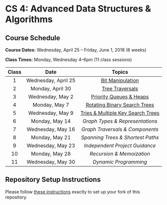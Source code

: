# CS 4: Advanced Data Structures & Algorithms

## Course Schedule

**Course Dates:** Wednesday, April 25 – Friday, June 1, 2018 (6 weeks)

**Class Times:** Monday, Wednesday 4–6pm (11 class sessions)

| Class |        Date         |               Topics                |
|:-----:|:-------------------:|:-----------------------------------:|
|   1   | Wednesday, April 25 | [Bit Manipulation]                  |
|   2   |    Monday, April 30 | [Tree Traversals]                   |
|   3   | Wednesday, May 2    | [Priority Queues & Heaps]           |
|   4   |    Monday, May 7    | [Rotating Binary Search Trees]      |
|   5   | Wednesday, May 9    | [Tries & Multiple Key Search Trees] |
|   6   |    Monday, May 14   | *Graph Types & Representations*     |
|   7   | Wednesday, May 16   | *Graph Traversals & Components*     |
|   8   |    Monday, May 21   | *Spanning Trees & Shortest Paths*   |
|   9   | Wednesday, May 23   | *Independent Project Guidance*      |
|  10   |    Monday, May 28   | *Recursion & Memoization*           |
|  11   | Wednesday, May 30   | *Dynamic Programming*               |


## Repository Setup Instructions

Please follow [these instructions](Setup.md) exactly to set up your fork of this repository.


[Bit Manipulation]: topics/BitManipulation.md
[Tree Traversals]: topics/BitManipulation.md#class-2-topics
[Priority Queues & Heaps]: topics/Heaps.md
[Rotating Binary Search Trees]: topics/RotatingTrees.md
[Tries & Multiple Key Search Trees]: topics/MultipleKeyTrees.md
